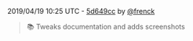 2019/04/19 10:25 UTC - [5d649cc](https://github.com/hassio-addons/addon-grocy/commit/5d649cc879002d4f5efca2314dc4dd1bae48caf4) by [@frenck](https://github.com/frenck)
> :books: Tweaks documentation and adds screenshots 

